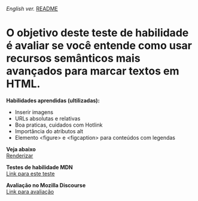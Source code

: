 <span><i>English ver.</i> <a href="https://github.com/alexandre-j-dev/MDN-Mozilla-Developer-Network/blob/HTML/Test%20your%20skills:%20Advanced%20HTML%20text/README.en.md"> README</a></span>

<h1> O objetivo deste teste de habilidade é avaliar se você entende como usar recursos semânticos mais avançados para marcar textos em HTML. </h1>

<strong>Habilidades aprendidas (ultilizadas):</strong>
<ul>  
<li>Inserir imagens</li>
<li>URLs absolutas e relativas</li>
<li>Boa praticas, cuidados com Hotlink</li>
<li>Importância do atributos alt</li>
<li>Elemento &lt;figure&gt; e &lt;figcaption&gt; para conteúdos com legendas</li>
</ul>

<strong>Veja abaixo</strong><br>
<a href="https://htmlpreview.github.io/?https://github.com/alexandre-j-dev/MDN-Mozilla-Developer-Network/blob/HTML/Test%20your%20skills:%20Advanced%20HTML%20text/advanced_text.html"> Renderizar </a><br>

<strong>Testes de habilidade MDN</strong><br>
<a href="https://developer.mozilla.org/en-US/docs/Learn/HTML/Multimedia_and_embedding/Images_in_HTML/Test_your_skills:_HTML_images"> Link para este teste </a>

<strong>Avaliação no Mozilla Discourse</strong><br>
<a href=" ">Link para avaliação </a>
